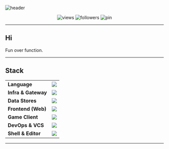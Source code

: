 <!-- Profile Header -->
![header](https://capsule-render.vercel.app/api?type=waving&color=gradient&height=140&section=header&text=starpia-forge&fontSize=44&fontAlign=50&animation=fadeIn)

<p align="center">
  <img src="https://komarev.com/ghpvc/?username=starpia-forge&style=flat-square" alt="views" />
  <img src="https://img.shields.io/github/followers/starpia-forge?style=flat-square&label=followers" alt="followers" />
  <img src="https://img.shields.io/badge/%F0%9F%8C%9F%20pin-Pinned%20repos-blue?style=flat-square" alt="pin" />
</p>

---

## Hi
Fun over function.

---

## Stack
<table>
  <tr>
    <td><b>Language</b></td>
    <td><img src="https://skillicons.dev/icons?i=go,cpp,ts" /></td>
  </tr>
  <tr>
    <td><b>Infra & Gateway</b></td>
    <td><img src="https://skillicons.dev/icons?i=docker,linux,nginx&perline=8" /></td>
  </tr>
  <tr>
    <td><b>Data Stores</b></td>
    <td><img src="https://skillicons.dev/icons?i=postgres,redis&perline=8" /></td>
  </tr>
  <tr>
    <td><b>Frontend (Web)</b></td>
    <td><img src="https://skillicons.dev/icons?i=htmx,react,tailwind&perline=8" /></td>
  </tr>
  <tr>
    <td><b>Game Client</b></td>
    <td><img src="https://skillicons.dev/icons?i=godot,dotnet&perline=8" /></td>
  </tr>
  <tr>
    <td><b>DevOps & VCS</b></td>
    <td><img src="https://skillicons.dev/icons?i=git,github,gitlab,githubactions&perline=8" /></td>
  </tr>
  <tr>
    <td><b>Shell & Editor</b></td>
    <td><img src="https://skillicons.dev/icons?i=bash,vim&perline=8" /></td>
  </tr>
</table>

---
